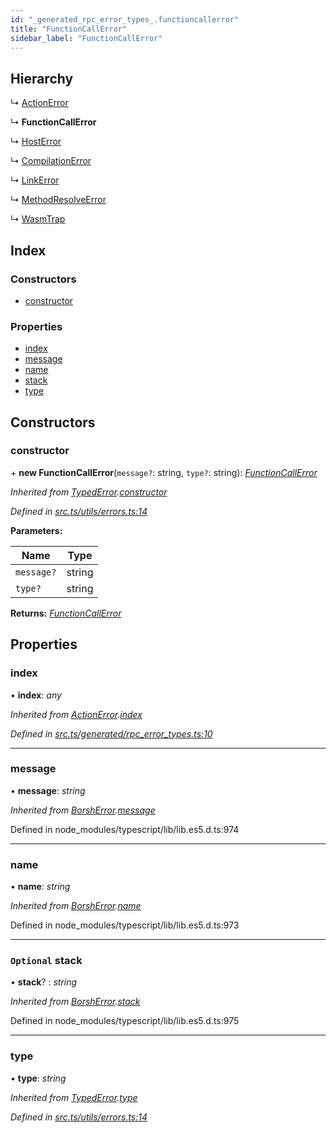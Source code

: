 ```yaml
---
id: "_generated_rpc_error_types_.functioncallerror"
title: "FunctionCallError"
sidebar_label: "FunctionCallError"
---
```


## Hierarchy

  ↳ [ActionError](_generated_rpc_error_types_.actionerror.md)

  ↳ **FunctionCallError**

  ↳ [HostError](_generated_rpc_error_types_.hosterror.md)

  ↳ [CompilationError](_generated_rpc_error_types_.compilationerror.md)

  ↳ [LinkError](_generated_rpc_error_types_.linkerror.md)

  ↳ [MethodResolveError](_generated_rpc_error_types_.methodresolveerror.md)

  ↳ [WasmTrap](_generated_rpc_error_types_.wasmtrap.md)

## Index

### Constructors

* [constructor](_generated_rpc_error_types_.functioncallerror.md#constructor)

### Properties

* [index](_generated_rpc_error_types_.functioncallerror.md#index)
* [message](_generated_rpc_error_types_.functioncallerror.md#message)
* [name](_generated_rpc_error_types_.functioncallerror.md#name)
* [stack](_generated_rpc_error_types_.functioncallerror.md#optional-stack)
* [type](_generated_rpc_error_types_.functioncallerror.md#type)

## Constructors

###  constructor

\+ **new FunctionCallError**(`message?`: string, `type?`: string): *[FunctionCallError](_generated_rpc_error_types_.functioncallerror.md)*

*Inherited from [TypedError](_utils_errors_.typederror.md).[constructor](_utils_errors_.typederror.md#constructor)*

*Defined in [src.ts/utils/errors.ts:14](https://github.com/nearprotocol/nearlib/blob/213b318/src.ts/utils/errors.ts#L14)*

**Parameters:**

Name | Type |
------ | ------ |
`message?` | string |
`type?` | string |

**Returns:** *[FunctionCallError](_generated_rpc_error_types_.functioncallerror.md)*

## Properties

###  index

• **index**: *any*

*Inherited from [ActionError](_generated_rpc_error_types_.actionerror.md).[index](_generated_rpc_error_types_.actionerror.md#index)*

*Defined in [src.ts/generated/rpc_error_types.ts:10](https://github.com/nearprotocol/nearlib/blob/213b318/src.ts/generated/rpc_error_types.ts#L10)*

___

###  message

• **message**: *string*

*Inherited from [BorshError](_utils_serialize_.borsherror.md).[message](_utils_serialize_.borsherror.md#message)*

Defined in node_modules/typescript/lib/lib.es5.d.ts:974

___

###  name

• **name**: *string*

*Inherited from [BorshError](_utils_serialize_.borsherror.md).[name](_utils_serialize_.borsherror.md#name)*

Defined in node_modules/typescript/lib/lib.es5.d.ts:973

___

### `Optional` stack

• **stack**? : *string*

*Inherited from [BorshError](_utils_serialize_.borsherror.md).[stack](_utils_serialize_.borsherror.md#optional-stack)*

Defined in node_modules/typescript/lib/lib.es5.d.ts:975

___

###  type

• **type**: *string*

*Inherited from [TypedError](_utils_errors_.typederror.md).[type](_utils_errors_.typederror.md#type)*

*Defined in [src.ts/utils/errors.ts:14](https://github.com/nearprotocol/nearlib/blob/213b318/src.ts/utils/errors.ts#L14)*
